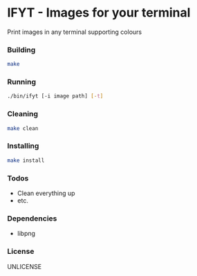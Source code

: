 # IFYT - Images for your terminal

Print images in any terminal supporting colours


### Building

```bash
make
```

### Running

```bash
./bin/ifyt [-i image path] [-t]
```

### Cleaning

```bash
make clean
```

### Installing

```bash
make install
```

### Todos

 - Clean everything up
 - etc.

### Dependencies

 - libpng

### License

UNLICENSE

